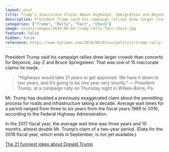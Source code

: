 ```yaml
---
layout: post
title: Trump’s Inaccurate Claims About Highways, Immigration and Beyoncé From a Pennsylvania Rally - The New York Times
description: President Trump said his campaign rallies drew larger crowds than concerts for Beyoncé, Jay-Z and Bruce Springsteen. That was one of 15 inaccurate claims he made. 
categories: ["Trump", "Rally", "Fact", "Check"]
image: assets/images/2018-08-03-trump-rally-fact-check.jpg
featured: false
hidden: false
reference: https://www.nytimes.com/2018/08/02/us/politics/trump-rally-fact-check.html
---
```

President Trump said his campaign rallies drew larger crowds than concerts for Beyoncé, Jay-Z and Bruce Springsteen. That was one of 15 inaccurate claims he made.

>“Highways would take 21 years to get approved. We have it down to two years, and it’s going to be one year very shortly.” 
— President Trump, at a campaign rally on Thursday night in Wilkes-Barre, Pa. 

Mr. Trump has doubled a previously exaggerated claim about the permitting process for roads and infrastructure taking a decade. Average wait times for a permit ranged from three to six years from the fiscal years 1999 to 2016, according to the Federal Highway Administration.

In the 2017 fiscal year, the average wait time was three years and 10 months, almost double Mr. Trump’s claim of a two-year period. (Data for the 2018 fiscal year, which ends in September, is not yet available.) 

<a href="https://www.telegraph.co.uk/comedy/comedians/the-best-jokes-about-donald-trump/donald-trump11/" target="_blank">The 21 funniest jokes about Donald Trump</a>
